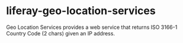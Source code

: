 liferay-geo-location-services
=============================

Geo Location Services provides a web service that returns ISO 3166-1 Country Code (2 chars) given an IP address.
